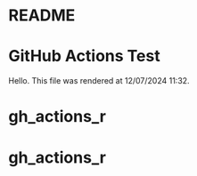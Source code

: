 # README


# GitHub Actions Test

Hello. This file was rendered at 12/07/2024 11:32.
# gh_actions_r
# gh_actions_r
